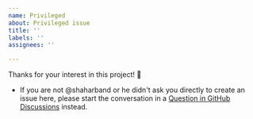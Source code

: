 ```yaml
---
name: Privileged
about: Privileged issue
title: ''
labels: ''
assignees: ''

---
```


Thanks for your interest in this project! 🚀

- If you are not @shaharband or he didn't ask you directly to create an issue here, please start the conversation in a [Question in GitHub Discussions](https://github.com/ShaharBand/sentinel/discussions/categories/questions) instead.
